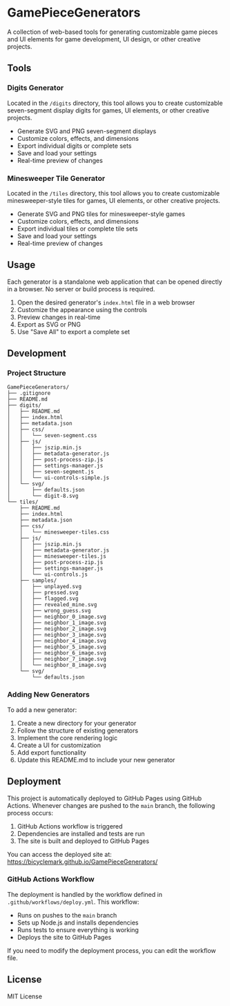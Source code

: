 # GamePieceGenerators

A collection of web-based tools for generating customizable game pieces and UI elements for game development, UI design, or other creative projects.

## Tools

### Digits Generator

Located in the `/digits` directory, this tool allows you to create customizable seven-segment display digits for games, UI elements, or other creative projects.

- Generate SVG and PNG seven-segment displays
- Customize colors, effects, and dimensions
- Export individual digits or complete sets
- Save and load your settings
- Real-time preview of changes

### Minesweeper Tile Generator

Located in the `/tiles` directory, this tool allows you to create customizable minesweeper-style tiles for games, UI elements, or other creative projects.

- Generate SVG and PNG tiles for minesweeper-style games
- Customize colors, effects, and dimensions
- Export individual tiles or complete tile sets
- Save and load your settings
- Real-time preview of changes

## Usage

Each generator is a standalone web application that can be opened directly in a browser. No server or build process is required.

1. Open the desired generator's `index.html` file in a web browser
2. Customize the appearance using the controls
3. Preview changes in real-time
4. Export as SVG or PNG
5. Use "Save All" to export a complete set

## Development

### Project Structure

```
GamePieceGenerators/
├── .gitignore
├── README.md
├── digits/
│   ├── README.md
│   ├── index.html
│   ├── metadata.json
│   ├── css/
│   │   └── seven-segment.css
│   ├── js/
│   │   ├── jszip.min.js
│   │   ├── metadata-generator.js
│   │   ├── post-process-zip.js
│   │   ├── settings-manager.js
│   │   ├── seven-segment.js
│   │   └── ui-controls-simple.js
│   └── svg/
│       ├── defaults.json
│       └── digit-8.svg
└── tiles/
    ├── README.md
    ├── index.html
    ├── metadata.json
    ├── css/
    │   └── minesweeper-tiles.css
    ├── js/
    │   ├── jszip.min.js
    │   ├── metadata-generator.js
    │   ├── minesweeper-tiles.js
    │   ├── post-process-zip.js
    │   ├── settings-manager.js
    │   └── ui-controls.js
    ├── samples/
    │   ├── unplayed.svg
    │   ├── pressed.svg
    │   ├── flagged.svg
    │   ├── revealed_mine.svg
    │   ├── wrong_guess.svg
    │   ├── neighbor_0_image.svg
    │   ├── neighbor_1_image.svg
    │   ├── neighbor_2_image.svg
    │   ├── neighbor_3_image.svg
    │   ├── neighbor_4_image.svg
    │   ├── neighbor_5_image.svg
    │   ├── neighbor_6_image.svg
    │   ├── neighbor_7_image.svg
    │   └── neighbor_8_image.svg
    └── svg/
        └── defaults.json
```

### Adding New Generators

To add a new generator:

1. Create a new directory for your generator
2. Follow the structure of existing generators
3. Implement the core rendering logic
4. Create a UI for customization
5. Add export functionality
6. Update this README.md to include your new generator

## Deployment

This project is automatically deployed to GitHub Pages using GitHub Actions. Whenever changes are pushed to the `main` branch, the following process occurs:

1. GitHub Actions workflow is triggered
2. Dependencies are installed and tests are run
3. The site is built and deployed to GitHub Pages

You can access the deployed site at: https://bicyclemark.github.io/GamePieceGenerators/

### GitHub Actions Workflow

The deployment is handled by the workflow defined in `.github/workflows/deploy.yml`. This workflow:

- Runs on pushes to the `main` branch
- Sets up Node.js and installs dependencies
- Runs tests to ensure everything is working
- Deploys the site to GitHub Pages

If you need to modify the deployment process, you can edit the workflow file.

## License

MIT License
